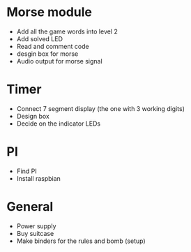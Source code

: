 # Morse module
- Add all the game words into level 2
- Add solved LED
- Read and comment code
- desgin box for morse
- Audio output for morse signal

# Timer
- Connect 7 segment display (the one with 3 working digits)
- Design box
- Decide on the indicator LEDs

# PI
- Find PI
- Install raspbian

# General
- Power supply
- Buy suitcase
- Make binders for the rules and bomb (setup)
